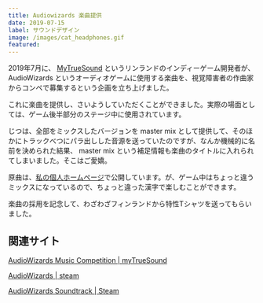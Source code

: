 ```yaml
---
title: Audiowizards 楽曲提供
date: 2019-07-15
label: サウンドデザイン
image: /images/cat_headphones.gif
featured:
---
```


2019年7月に、 [MyTrueSound](https://www.mytruesound.com/) というリンランドのインディーゲーム開発者が、 AudioWizards というオーディオゲームに使用する楽曲を、視覚障害者の作曲家からコンペで募集するという企画を立ち上げました。

これに楽曲を提供し、さいようしていただくことができました。実際の場面としては、ゲーム後半部分のステージ中に使用されています。

じつは、全部をミックスしたバージョンを master mix として提供して、そのほかにトラックべつにパラ出しした音源を送っていたのですが、なんか機械的に名前を決められた結果、 master mix という補足情報も楽曲のタイトルに入れられてしまいました。そこはご愛嬌。

原曲は、[私の個人ホームページ](https://nyanchangames.com/music/player.php?listen=sorcery)で公開しています。が、ゲーム中はちょっと違うミックスになっているので、ちょっと違った漢字で楽しむことができます。

楽曲の採用を記念して、わざわざフィンランドから特性Tシャツを送ってもらいました。

## 関連サイト

[AudioWizards Music Competition | myTrueSound](https://www.mytruesound.com/audiowizards-music)

[AudioWizards | steam](https://store.steampowered.com/app/1215350/AudioWizards/?l=japanese)

[AudioWizards Soundtrack | Steam](https://store.steampowered.com/app/1218880/AudioWizards_Soundtrack/)
